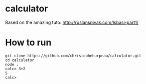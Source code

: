 # calculator

Based on the amazing tuto: http://ruslanspivak.com/lsbasi-part1/

# How to run

```
git clone https://github.com/christophehurpeau/calculator.git
cd calculator
node .
calc> 3+2
5
calc>
```
